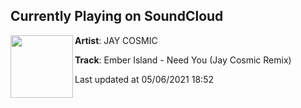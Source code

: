 ## Currently Playing on SoundCloud

[<img align="left" width="100" src="https://i1.sndcdn.com/artworks-000244368925-c3yjgu-t500x500.jpg">](https://soundcloud.com/jay-cosmic/need-you)

**Artist**: JAY COSMIC 

**Track**: Ember Island - Need You (Jay Cosmic Remix)

Last updated at 05/06/2021 18:52
